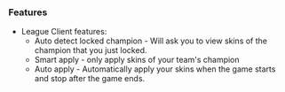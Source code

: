 ### Features

- League Client features:
  - Auto detect locked champion - Will ask you to view skins of the champion that you just locked.
  - Smart apply - only apply skins of your team's champion
  - Auto apply - Automatically apply your skins when the game starts and stop after the game ends.
